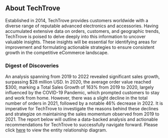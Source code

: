 ## About TechTrove

Established in 2014, TechTrove provides customers worldwide with a diverse range of reputable advanced electronics and accessories. Having accumulated extensive data on orders, customers, and geographic trends, TechTrove is poised to delve deeply into this information to uncover valuable insights. These insights will be essential for identifying areas for improvement and formulating actionable strategies to ensure consistent growth in the competitive eCommerce landscape.

### Digest of Discoveries

An analysis spanning from 2019 to 2022 revealed significant sales growth, surpassing $28 million USD. In 2020, the average order value reached $300, marking a Total Sales Growth of 163% from 2019 to 2020, largely influenced by the COVID-19 Pandemic, which prompted customers to stay and work from home. However, there was a slight decline in the total number of orders in 2021, followed by a notable 46% decrease in 2022. It is imperative for TechTrove to investigate the reasons behind these declines and strategize on maintaining the sales momentum observed from 2019 to 2021. The report below will outline a data-backed analysis and actionable recommendations for TechTrove to successfully navigate forward. Please click [here](TechTrove_ERD.png) to view the entity relationship diagram. 


